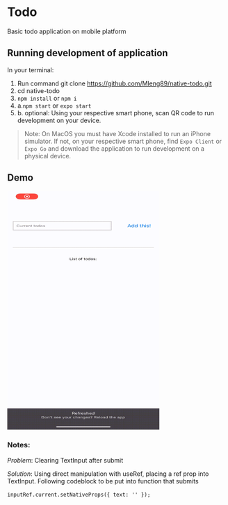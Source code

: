 # Todo

Basic todo application on mobile platform

## Running development of application

In your terminal:

1. Run command git clone https://github.com/Mleng89/native-todo.git
2. cd native-todo
3. `npm install` or `npm i`
4. a.`npm start` or `expo start`
5. b. optional: Using your respective smart phone, scan QR code to run development on your device.

> Note: On MacOS you must have Xcode installed to run an iPhone simulator. If not, on your respective smart phone, find `Expo Client` or `Expo Go` and download the application to run development on a physical device.

## Demo

<img src="./assets/demo.gif" width="350" height="550"/>

### Notes:

_Problem_: Clearing TextInput after submit

_Solution_: Using direct manipulation with useRef, placing a ref prop into TextInput.
Following codeblock to be put into function that submits

```
inputRef.current.setNativeProps({ text: '' });
```
